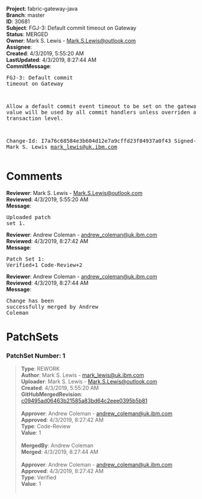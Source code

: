 <strong>Project</strong>: fabric-gateway-java<br><strong>Branch</strong>: master<br><strong>ID</strong>: 30681<br><strong>Subject</strong>: FGJ-3: Default commit timeout on Gateway<br><strong>Status</strong>: MERGED<br><strong>Owner</strong>: Mark S. Lewis - Mark.S.Lewis@outlook.com<br><strong>Assignee</strong>:<br><strong>Created</strong>: 4/3/2019, 5:55:20 AM<br><strong>LastUpdated</strong>: 4/3/2019, 8:27:44 AM<br><strong>CommitMessage</strong>:<br><pre>FGJ-3: Default commit timeout on Gateway

Allow a default commit event timeout to be set on the gateway. This
value will be used by all commit handlers unless overriden at the
transaction level.

Change-Id: I7a76c68584e3b604d12e7a9cffd23f84937a0f43
Signed-off-by: Mark S. Lewis <mark_lewis@uk.ibm.com>
</pre><h1>Comments</h1><strong>Reviewer</strong>: Mark S. Lewis - Mark.S.Lewis@outlook.com<br><strong>Reviewed</strong>: 4/3/2019, 5:55:20 AM<br><strong>Message</strong>: <pre>Uploaded patch set 1.</pre><strong>Reviewer</strong>: Andrew Coleman - andrew_coleman@uk.ibm.com<br><strong>Reviewed</strong>: 4/3/2019, 8:27:42 AM<br><strong>Message</strong>: <pre>Patch Set 1: Verified+1 Code-Review+2</pre><strong>Reviewer</strong>: Andrew Coleman - andrew_coleman@uk.ibm.com<br><strong>Reviewed</strong>: 4/3/2019, 8:27:44 AM<br><strong>Message</strong>: <pre>Change has been successfully merged by Andrew Coleman</pre><h1>PatchSets</h1><h3>PatchSet Number: 1</h3><blockquote><strong>Type</strong>: REWORK<br><strong>Author</strong>: Mark S. Lewis - mark_lewis@uk.ibm.com<br><strong>Uploader</strong>: Mark S. Lewis - Mark.S.Lewis@outlook.com<br><strong>Created</strong>: 4/3/2019, 5:55:20 AM<br><strong>GitHubMergedRevision</strong>: [c09495ad06463b21585a83bd64c2eee0395b5b81](https://github.com/hyperledger/fabric-gateway-java/commit/c09495ad06463b21585a83bd64c2eee0395b5b81)<br><br><strong>Approver</strong>: Andrew Coleman - andrew_coleman@uk.ibm.com<br><strong>Approved</strong>: 4/3/2019, 8:27:42 AM<br><strong>Type</strong>: Code-Review<br><strong>Value</strong>: 1<br><br><strong>MergedBy</strong>: Andrew Coleman<br><strong>Merged</strong>: 4/3/2019, 8:27:44 AM<br><br><strong>Approver</strong>: Andrew Coleman - andrew_coleman@uk.ibm.com<br><strong>Approved</strong>: 4/3/2019, 8:27:42 AM<br><strong>Type</strong>: Verified<br><strong>Value</strong>: 1<br><br></blockquote>